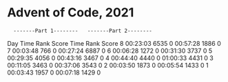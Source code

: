 # Advent of Code, 2021

      -------Part 1--------   -------Part 2--------
Day       Time  Rank  Score       Time  Rank  Score
  8   00:23:03  6535      0   00:57:28  1886      0
  7   00:03:48   766      0   00:27:24  6887      0
  6   00:06:28  1272      0   00:31:30  3737      0
  5   00:29:35  4056      0   00:43:16  3467      0
  4   00:44:40  4440      0   01:00:33  4431      0
  3   00:11:05  3463      0   00:37:06  3543      0
  2   00:03:50  1873      0   00:05:54  1433      0
  1   00:03:43  1957      0   00:07:18  1429      0
